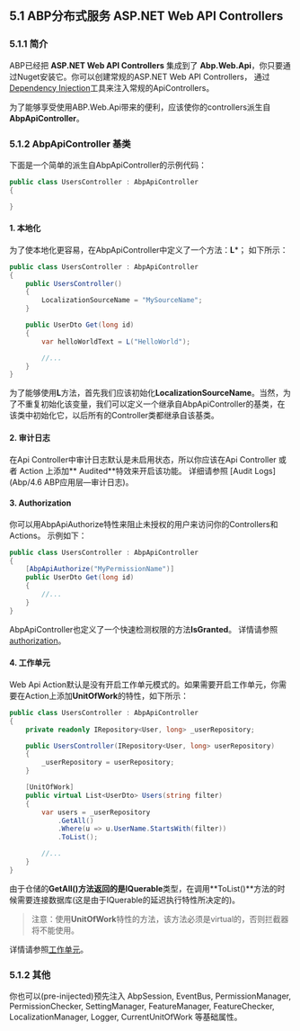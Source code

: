 ## 5.1 ABP分布式服务 ASP.NET Web API Controllers

### 5.1.1 简介
ABP已经把 **ASP.NET Web API Controllers** 集成到了 **Abp.Web.Api**，你只要通过Nuget安装它。你可以创建常规的ASP.NET Web API Controllers，
通过[Dependency Injection](Abp/2.1ABP公共结构-依赖注入.md)工具来注入常规的ApiControllers。

为了能够享受使用ABP.Web.Api带来的便利，应该使你的controllers派生自**AbpApiController**。

### 5.1.2 AbpApiController 基类

下面是一个简单的派生自AbpApiController的示例代码：
```csharp
public class UsersController : AbpApiController
{

}
```

#### 1. 本地化
为了使本地化更容易，在AbpApiController中定义了一个方法：**L***；
如下所示：
```csharp
public class UsersController : AbpApiController
{
    public UsersController()
    {
        LocalizationSourceName = "MySourceName";
    }

    public UserDto Get(long id)
    {
        var helloWorldText = L("HelloWorld");

        //...
    }
}
```

为了能够使用**L**方法，首先我们应该初始化**LocalizationSourceName**。当然，为了不重复初始化该变量，我们可以定义一个继承自AbpApiController的基类，在该类中初始化它，以后所有的Controller类都继承自该基类。

#### 2. 审计日志
在Api Controller中审计日志默认是未启用状态，所以你应该在Api Controller 或者 Action 上添加** Audited**特效来开启该功能。
详细请参照 [Audit Logs](Abp/4.6 ABP应用层—审计日志)。

#### 3. Authorization
你可以用AbpApiAuthorize特性来阻止未授权的用户来访问你的Controllers和Actions。
示例如下：

```csharp
public class UsersController : AbpApiController
{
    [AbpApiAuthorize("MyPermissionName")]
    public UserDto Get(long id)
    {
        //...
    }
}
```

AbpApiController也定义了一个快速检测权限的方法**IsGranted**。
详情请参照[authorization](Abp/4.4ABP应用层-权限认证.md)。

#### 4. 工作单元

Web Api Action默认是没有开启工作单元模式的。如果需要开启工作单元，你需要在Action上添加**UnitOfWork**的特性，如下所示：

```csharp
public class UsersController : AbpApiController
{
    private readonly IRepository<User, long> _userRepository;

    public UsersController(IRepository<User, long> userRepository)
    {
        _userRepository = userRepository;
    }

    [UnitOfWork]
    public virtual List<UserDto> Users(string filter)
    {
        var users = _userRepository
            .GetAll()
            .Where(u => u.UserName.StartsWith(filter))
            .ToList();

        //...
    }
}
```
由于仓储的**GetAll()**方法返回的是**IQuerable**类型，在调用**ToList()**方法的时候需要连接数据库(这是由于IQuerable的延迟执行特性所决定的)。
>注意：使用**UnitOfWork**特性的方法，该方法必须是virtual的，否则拦截器将不能使用。

详情请参照[工作单元](Abp/3.4ABP领域层-工作单元.md)。

### 5.1.2 其他

你也可以(pre-inijected)预先注入 AbpSession, EventBus, PermissionManager, PermissionChecker, SettingManager, FeatureManager, FeatureChecker, LocalizationManager, Logger, CurrentUnitOfWork 等基础属性。
